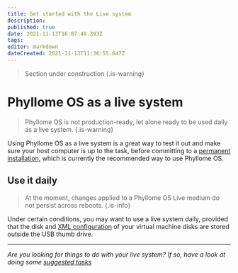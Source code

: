 ```yaml
---
title: Get started with the Live system
description: 
published: true
date: 2021-11-13T16:07:49.393Z
tags: 
editor: markdown
dateCreated: 2021-11-13T11:36:55.647Z
---
```


> Section under construction
{.is-warning}

# Phyllome OS as a live system

> Phyllome OS is not production-ready, let alone ready to be used daily as a live system.
{.is-warning}

Using Phyllome OS as a live system is a great way to test it out and make sure your host computer is up to the task, before committing to a [permanent installation](/deploy/live), which is currently the recommended way to use Phyllome OS.

## Use it daily

>  At the moment, changes applied to a Phyllome OS Live medium do not persist across reboots.
{.is-info}

Under certain conditions, you may want to use a live system daily, provided that the disk and [XML configuration](/virt/xml) of your virtual machine disks are stored outside the USB thumb drive.

---

*Are you looking for things to do with your live system? If so, have a look at doing some [suggested tasks](/gofurther)*